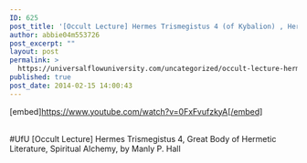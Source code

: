 ```yaml
---
ID: 625
post_title: '[Occult Lecture] Hermes Trismegistus 4 (of Kybalion) , Hermetic Literature, Spiritual Alchemy #UfU'
author: abbie04m553726
post_excerpt: ""
layout: post
permalink: >
  https://universalflowuniversity.com/uncategorized/occult-lecture-hermes-trismegistus-4-of-kybalion-hermetic-literature-spiritual-alchemy-ufu/
published: true
post_date: 2014-02-15 14:00:43
---
```

[embed]https://www.youtube.com/watch?v=0FxFvufzkyA[/embed]</br></br>
<p>#UfU [Occult Lecture] Hermes Trismegistus 4, Great Body of Hermetic Literature, Spiritual Alchemy, by Manly P. Hall </p>